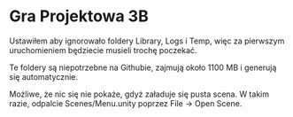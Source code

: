 # Gra Projektowa 3B

Ustawiłem aby ignorowało foldery Library, Logs i Temp, więc za pierwszym uruchomieniem będziecie musieli trochę poczekać.

Te foldery są niepotrzebne na Githubie, zajmują około 1100 MB i generują się automatycznie.

Możliwe, że nic się nie pokaże, gdyż załaduje się pusta scena. W takim razie, odpalcie Scenes/Menu.unity poprzez File -> Open Scene.
